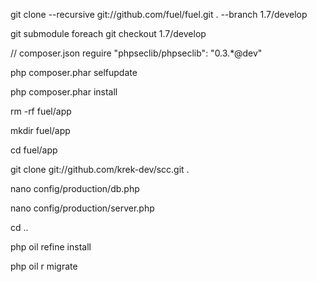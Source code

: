 git clone --recursive git://github.com/fuel/fuel.git . --branch 1.7/develop

git submodule foreach git checkout 1.7/develop

// composer.json reguire "phpseclib/phpseclib": "0.3.*@dev"

php composer.phar selfupdate

php composer.phar install

rm -rf fuel/app

mkdir fuel/app

cd fuel/app

git clone git://github.com/krek-dev/scc.git .

nano config/production/db.php

nano config/production/server.php

cd ..

php oil refine install

php oil r migrate
